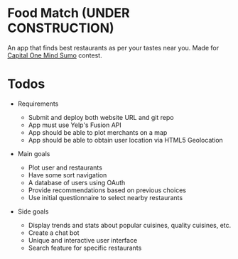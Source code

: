 # Food Match (UNDER CONSTRUCTION)

An app that finds best restaurants as per your tastes near you.
Made for [Capital One Mind Sumo](https://www.mindsumo.com/contests/d052bcf8-4580-4922-95ef-a9f6ceaf0f10) contest.

# Todos

- Requirements
    - Submit and deploy both website URL and git repo
    - App must use Yelp's Fusion API
    - App should be able to plot merchants on a map
    - App should be able to obtain user location via HTML5 Geolocation

- Main goals
    - Plot user and restaurants
    - Have some sort navigation
    - A database of users using OAuth
    - Provide recommendations based on previous choices
    - Use initial questionnaire to select nearby restaurants

- Side goals
    - Display trends and stats about popular cuisines, quality cuisines, etc.
    - Create a chat bot
    - Unique and interactive user interface 
    - Search feature for specific restaurants
